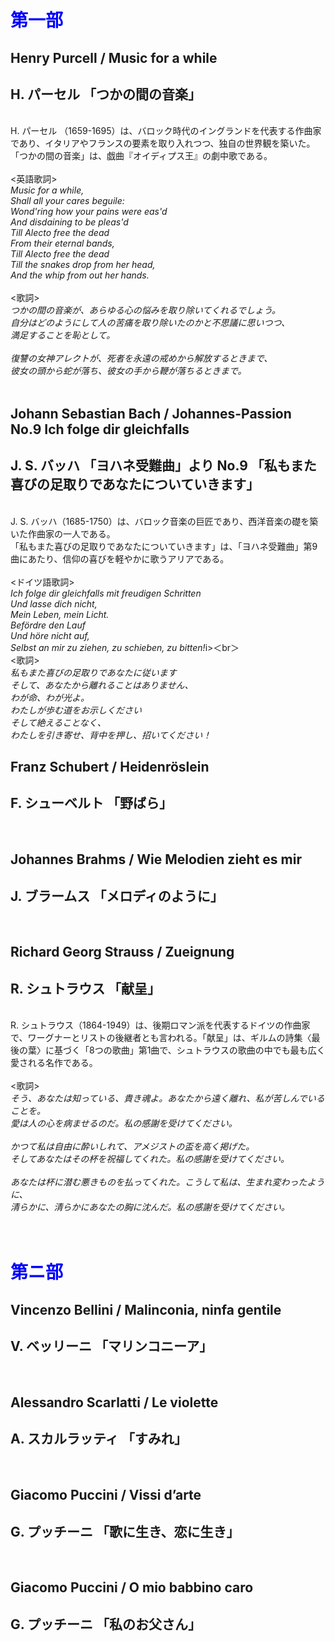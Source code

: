 <h1><span style="color: blue;">第一部</span></h1>
<h2>Henry Purcell / Music for a while</h2>
<h2>H. パーセル 「つかの間の音楽」</h2>
<br>
H. パーセル （1659-1695）は、バロック時代のイングランドを代表する作曲家であり、イタリアやフランスの要素を取り入れつつ、独自の世界観を築いた。<br>
「つかの間の音楽」は、戯曲『オイディプス王』の劇中歌である。
<br><br>
<英語歌詞><br>
<i>Music for a while,<br>
Shall all your cares beguile:<br>
Wond'ring how your pains were eas'd<br>
And disdaining to be pleas'd<br>
Till Alecto free the dead<br>
From their eternal bands,  <br>
Till Alecto free the dead<br>
Till the snakes drop from her head, <br>
And the whip from out her hands. </i><br>
<br>
<歌詞><br>
<i>つかの間の音楽が、あらゆる心の悩みを取り除いてくれるでしょう。<br>
自分はどのようにして人の苦痛を取り除いたのかと不思議に思いつつ、<br>
満足することを恥として。<br>
<br>
復讐の女神アレクトが、死者を永遠の戒めから解放するときまで、<br>
彼女の頭から蛇が落ち、彼女の手から鞭が落ちるときまで。</i><br>
<br>

<h2>Johann Sebastian Bach / Johannes-Passion No.9 Ich folge dir gleichfalls</h2>
<h2>J. S. バッハ 「ヨハネ受難曲」より No.9 「私もまた喜びの足取りであなたについていきます」</h2><br>
J. S. バッハ（1685-1750）は、バロック音楽の巨匠であり、西洋音楽の礎を築いた作曲家の一人である。<br>
「私もまた喜びの足取りであなたについていきます」は、「ヨハネ受難曲」第9曲にあたり、信仰の喜びを軽やかに歌うアリアである。
<br><br>
<ドイツ語歌詞><br>
<i>Ich folge dir gleichfalls mit freudigen Schritten<br>
Und lasse dich nicht,<br>
Mein Leben, mein Licht.<br>
Befördre den Lauf<br>
Und höre nicht auf,<br>
Selbst an mir zu ziehen, zu schieben, zu bitten!</i>i>＜br＞
<br>
<歌詞><br>
<i>私もまた喜びの足取りであなたに従います<br>
そして、あなたから離れることはありません、<br>
わが命、わが光よ。<br>
わたしが歩む道をお示しください<br>
そして絶えることなく、<br>
わたしを引き寄せ、背中を押し、招いてください！</i><br>

<h2>Franz Schubert / Heidenröslein</h2>
<h2>F. シューベルト 「野ばら」</h2>
<br>

<h2>Johannes Brahms / Wie Melodien zieht es mir</h2>
<h2>J. ブラームス  「メロディのように」</h2>
<br>

<h2>Richard Georg Strauss / Zueignung</h2>
<h2>R. シュトラウス 「献呈」</h2>
<br>
R. シュトラウス（1864-1949）は、後期ロマン派を代表するドイツの作曲家で、ワーグナーとリストの後継者とも言われる。「献呈」は、ギルムの詩集〈最後の葉〉に基づく「8つの歌曲」第1曲で、シュトラウスの歌曲の中でも最も広く愛される名作である。<br><br>
<歌詞></歌詞><br>
<i>そう、あなたは知っている、貴き魂よ。あなたから遠く離れ、私が苦しんでいることを。<br>
愛は人の心を病ませるのだ。私の感謝を受けてください。<br>
<br>
かつて私は自由に酔いしれて、アメジストの盃を高く掲げた。<br>
そしてあなたはその杯を祝福してくれた。私の感謝を受けてください。<br>
<br>
あなたは杯に潜む悪きものを払ってくれた。こうして私は、生まれ変わったように、<br>
清らかに、清らかにあなたの胸に沈んだ。私の感謝を受けてください。</i><br>
<br>
<br>

<h1><span style="color: blue;">第ニ部</span></h1>

<h2>Vincenzo Bellini / Malinconia, ninfa gentile</h2>
<h2>V. ベッリーニ 「マリンコニーア」</h2>
<br>

<h2>Alessandro Scarlatti / Le violette</h2>
<h2>A. スカルラッティ 「すみれ」</h2>
<br>

<h2>Giacomo Puccini / Vissi d’arte</h2>
<h2>G. プッチーニ 「歌に生き、恋に生き」</h2>
<br>

<h2>Giacomo Puccini / O mio babbino caro</h2>
<h2>G. プッチーニ 「私のお父さん」</h2>
<br>

